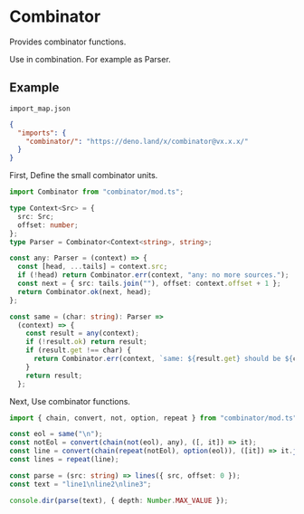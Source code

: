 # Combinator

Provides combinator functions.

Use in combination. For example as Parser.

## Example
`import_map.json`
```json
{
  "imports": {
    "combinator/": "https://deno.land/x/combinator@vx.x.x/"
  }
}
```

First, Define the small combinator units.

```typescript
import Combinator from "combinator/mod.ts";

type Context<Src> = {
  src: Src;
  offset: number;
};
type Parser = Combinator<Context<string>, string>;

const any: Parser = (context) => {
  const [head, ...tails] = context.src;
  if (!head) return Combinator.err(context, "any: no more sources.");
  const next = { src: tails.join(""), offset: context.offset + 1 };
  return Combinator.ok(next, head);
};

const same = (char: string): Parser =>
  (context) => {
    const result = any(context);
    if (!result.ok) return result;
    if (result.get !== char) {
      return Combinator.err(context, `same: ${result.get} should be ${char}`);
    }
    return result;
  };
```

Next, Use combinator functions.

```typescript
import { chain, convert, not, option, repeat } from "combinator/mod.ts";

const eol = same("\n");
const notEol = convert(chain(not(eol), any), ([, it]) => it);
const line = convert(chain(repeat(notEol), option(eol)), ([it]) => it.join(""));
const lines = repeat(line);

const parse = (src: string) => lines({ src, offset: 0 });
const text = "line1\nline2\nline3";

console.dir(parse(text), { depth: Number.MAX_VALUE });
```
